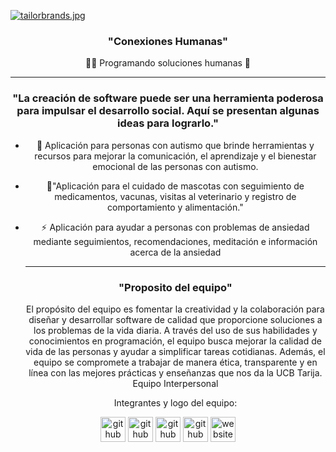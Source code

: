 [![tailorbrands.jpg](https://i.postimg.cc/1RW35zFk/tailorbrands.jpg)](https://postimg.cc/kDbmTqfs)
### <div align="center">"Conexiones Humanas"    
  
  <div align="center">👨‍💻 Programando soluciones humanas 🚀
           
---
### "La creación de software puede ser una herramienta poderosa para impulsar el desarrollo social. Aquí se presentan algunas ideas para lograrlo."  
- 🔭 Aplicación para personas con autismo que brinde herramientas y recursos para mejorar la comunicación, el aprendizaje y el bienestar emocional de las personas con autismo.  
  

- 🐶"Aplicación para el cuidado de mascotas con seguimiento de medicamentos, vacunas, visitas al veterinario y registro de comportamiento y alimentación."  
  

- ⚡ Aplicación para ayudar a personas con problemas de ansiedad mediante seguimientos, recomendaciones, meditación e información acerca de la ansiedad 
    
    
  ---
    ### <div align="center">"Proposito del equipo"  
    El propósito del equipo es fomentar la creatividad y la colaboración para diseñar y desarrollar software de calidad que proporcione soluciones a los problemas de la vida diaria. A través del uso de sus habilidades y conocimientos en programación, el equipo busca mejorar la calidad de vida de las personas y ayudar a simplificar tareas cotidianas. Además, el equipo se compromete a trabajar de manera ética, transparente y en línea con las mejores prácticas y enseñanzas que nos da la UCB Tarija.
Equipo Interpersonal

    Integrantes y logo del equipo:
    
[<img src='https://cdn.jsdelivr.net/npm/simple-icons@3.0.1/icons/github.svg' alt='github' height='40'>](https://github.com/LeandroJess)  [<img
                                                                                                                                                src='https://cdn.jsdelivr.net/npm/simple-icons@3.0.1/icons/github.svg' alt='github' height='40'>](https://github.com/SusannBaldiviezo)  [<img 
                                                                                                                                                src='https://cdn.jsdelivr.net/npm/simple-icons@3.0.1/icons/github.svg' alt='github' height='40'>](https://github.com/LeandroJess)  [<img 
                                                                                                                                                 src='https://cdn.jsdelivr.net/npm/simple-icons@3.0.1/icons/github.svg' alt='github' height='40'>](https://github.com/LeandroJess)  [<img 
src='https://cdn.jsdelivr.net/npm/simple-icons@3.0.1/icons/icloud.svg' alt='website' height='40'>](https://postimg.cc/y3m6tHXD)                                                                                                                                                
<br/>  
